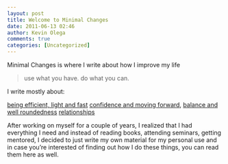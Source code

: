 ```yaml
---
layout: post
title: Welcome to Minimal Changes
date: 2011-06-13 02:46
author: Kevin Olega
comments: true
categories: [Uncategorized]
---
```

Minimal Changes is where I write about how I improve my life
<blockquote>use what you have. do what you can.</blockquote>
I write mostly about:

<a href="http://minimalchanges.com/category/efficient-light-fast/">being efficient, light and fast</a>
<a href="http://minimalchanges.com/category/confidence-moving-forward/"> confidence and moving forward</a>,
<a href="http://minimalchanges.com/category/well-rounded-balance/"> balance and well roundedness</a>
<a href="http://minimalchanges.com/category/relationships/"> relationships</a>

<a href="http://minimalchanges.com/category/relationships/"></a>
After working on myself for a couple of years, I realized that I had everything I need and instead of reading books, attending seminars, getting mentored, I decided to just write my own material for my personal use and in case you’re interested of finding out how I do these things, you can read them here as well.

